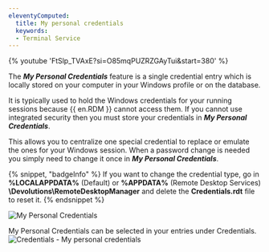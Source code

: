 ```yaml
---
eleventyComputed:
  title: My personal credentials
  keywords:
  - Terminal Service
---
```

{% youtube 'FtSlp_TVAxE?si=O85mqPUZRZGAyTui&amp;start=380' %}

The ***My Personal Credentials*** feature is a single credential entry which is locally stored on your computer in your Windows profile or on the database.

It is typically used to hold the Windows credentials for your running sessions because {{ en.RDM }} cannot access them. If you cannot use integrated security then you must store your credentials in ***My Personal Credentials***.

This allows you to centralize one special credential to replace or emulate the ones for your Windows session. When a password change is needed you simply need to change it once in ***My Personal Credentials***.

{% snippet, "badgeInfo" %}
If you want to change the credential type, go in **%LOCALAPPDATA%** (Default) or **%APPDATA%** (Remote Desktop Services)
**\Devolutions\RemoteDesktopManager** and delete the **Credentials.rdt** file to reset it.
{% endsnippet %}

![My Personal Credentials](https://cdnweb.devolutions.net/docs/docs_en_rdm_windows_clip10269.png)

My Personal Credentials can be selected in your entries under Credentials.
![Credentials - My personal credentials](https://cdnweb.devolutions.net/docs/docs_en_rdm_windows_clip11293.png)

